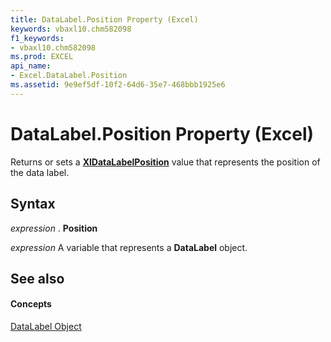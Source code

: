 ```yaml
---
title: DataLabel.Position Property (Excel)
keywords: vbaxl10.chm582098
f1_keywords:
- vbaxl10.chm582098
ms.prod: EXCEL
api_name:
- Excel.DataLabel.Position
ms.assetid: 9e9ef5df-10f2-64d6-35e7-468bbb1925e6
---
```



# DataLabel.Position Property (Excel)

Returns or sets a  **[XlDataLabelPosition](xldatalabelposition-enumeration-excel.md)** value that represents the position of the data label.


## Syntax

 _expression_ . **Position**

 _expression_ A variable that represents a **DataLabel** object.


## See also


#### Concepts


[DataLabel Object](datalabel-object-excel.md)

